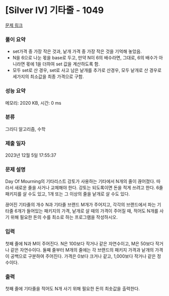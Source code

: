 # [Silver IV] 기타줄 - 1049 

[문제 링크](https://www.acmicpc.net/problem/1049) 

### 풀이 요약
- set가격 중 가장 작은 것과, 낱개 가격 중 가장 작은 것을 기억해 놓았음.
- N을 6으로 나눈 몫을 base로 두고, 만약 N이 6의 배수라면, 그대로, 6의 배수가 아니라면 몫에 1을 더하여 set 값을 계산하도록 함.
- 모두 set로 산 경우, set로 사고 남은 낱개를 추가로 산경우, 모두 낱개로 산 경우로 세가지의 최소값을 최종 가격으로 구함.
  
### 성능 요약

메모리: 2020 KB, 시간: 0 ms

### 분류

그리디 알고리즘, 수학

### 제출 일자

2023년 12월 5일 17:55:37

### 문제 설명

<p>Day Of Mourning의 기타리스트 강토가 사용하는 기타에서 N개의 줄이 끊어졌다. 따라서 새로운 줄을 사거나 교체해야 한다. 강토는 되도록이면 돈을 적게 쓰려고 한다. 6줄 패키지를 살 수도 있고, 1개 또는 그 이상의 줄을 낱개로 살 수도 있다.</p>

<p>끊어진 기타줄의 개수 N과 기타줄 브랜드 M개가 주어지고, 각각의 브랜드에서 파는 기타줄 6개가 들어있는 패키지의 가격, 낱개로 살 때의 가격이 주어질 때, 적어도 N개를 사기 위해 필요한 돈의 수를 최소로 하는 프로그램을 작성하시오.</p>

### 입력 

 <p>첫째 줄에 N과 M이 주어진다. N은 100보다 작거나 같은 자연수이고, M은 50보다 작거나 같은 자연수이다. 둘째 줄부터 M개의 줄에는 각 브랜드의 패키지 가격과 낱개의 가격이 공백으로 구분하여 주어진다. 가격은 0보다 크거나 같고, 1,000보다 작거나 같은 정수이다.</p>

### 출력 

 <p>첫째 줄에 기타줄을 적어도 N개 사기 위해 필요한 돈의 최솟값을 출력한다.</p>

